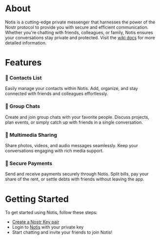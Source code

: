 # About

Notis is a cutting-edge private messenger that harnesses the power of the Nostr protocol to provide you with secure and efficient communication. Whether you're chatting with friends, colleagues, or family, Notis ensures your conversations stay private and protected. Visit the [wiki docs](https://github.com/davisssamuel/notis/wiki) for more detailed information.

# Features

### 📱 Contacts List

Easily manage your contacts within Notis. Add, organize, and stay connected with friends and colleagues effortlessly.

### 💬 Group Chats

Create and join group chats with your favorite people. Discuss projects, plan events, or simply catch up with friends in a single conversation.

### 📂 Multimedia Sharing

Share photos, videos, and audio messages seamlessly. Keep your conversations engaging with rich media support.

### 💸 Secure Payments

Send and receive payments securely through Notis. Split bills, pay your share of the rent, or settle debts with friends without leaving the app.

<!-- ### 🖌️ Customization

Personalize your Notis experience. Choose from various themes and customization options to make the app truly yours. -->

# Getting Started

To get started using Notis, follow these steps:

- [Create a Nostr Key pair](https://github.com/davisssamuel/notis/wiki#getting-started)
- Login to [Notis](http://163.11.236.128) with your private key
- Start chatting and invite your friends to join Notis!
